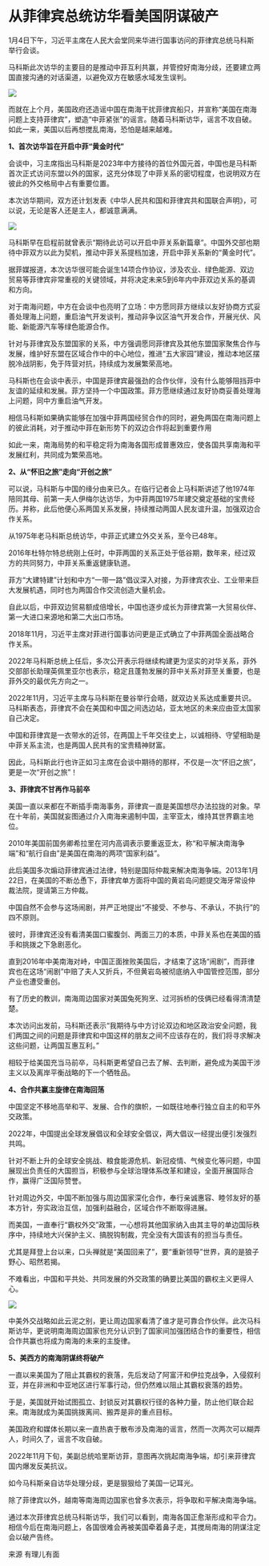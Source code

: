 # 从菲律宾总统访华看美国阴谋破产

1月4日下午，习近平主席在人民大会堂同来华进行国事访问的菲律宾总统马科斯举行会谈。

马科斯此次访华的主要目的是推动中菲互利共赢，并管控好南海分歧，还要建立两国直接沟通的对话渠道，以避免双方在敏感水域发生误判。

![](https://inews.gtimg.com/newsapp_bt/0/15594294436/1000)

而就在上个月，美国政府还造谣中国在南海干扰菲律宾船只，并宣称“美国在南海问题上支持菲律宾”，塑造“中菲紧张”的谣言。随着马科斯访华，谣言不攻自破。如此一来，美国以后再想搅乱南海，恐怕是越来越难。

**1、首次访华旨在开启中菲“黄金时代”**

会谈中，习主席指出马科斯是2023年中方接待的首位外国元首，中国也是马科斯首次正式访问东盟以外的国家，这充分体现了中菲关系的密切程度，也说明双方在彼此的外交格局中占有重要位置。

本次访华期间，双方还计划发表《中华人民共和国和菲律宾共和国联合声明》，可以说，无论是客人还是主人，都诚意满满。

![](https://inews.gtimg.com/newsapp_bt/0/15594294432/1000)

马科斯早在启程前就曾表示“期待此访可以开启中菲关系新篇章”。中国外交部也期待中菲双方以此为契机，推动中菲关系提档加速，开启中菲关系新的“黄金时代”。

据菲媒报道，本次访华很可能会诞生14项合作协议，涉及农业、绿色能源、双边贸易等菲律宾非常重视的关键领域，并将决定未来5到6年内中菲双边关系的基调和方向。

对于南海问题，中方在会谈中也亮明了立场：中方愿同菲方继续以友好协商方式妥善处理海上问题，重启油气开发谈判，推动非争议区油气开发合作，开展光伏、风能、新能源汽车等绿色能源合作。

针对与菲律宾及东盟国家的关系，中方强调愿同菲律宾及其他东盟国家聚焦合作与发展，维护好东盟在区域合作中的中心地位，推进“五大家园”建设，推动本地区摆脱冷战阴影，免于阵营对抗，持续成为发展繁荣高地。

马科斯也在会谈中表示，中国是菲律宾最强劲的合作伙伴，没有什么能够阻挡菲中友谊的延续和发展。菲方坚持一个中国政策。菲方愿继续通过友好协商妥善处理海上问题，同中方重启油气开发。

相信马科斯如果确实能够在加强中菲两国经贸合作的同时，避免两国在南海问题上的彼此消耗，对于推动中菲在新形势下的双边合作将起到重要作用

如此一来，南海局势的和平稳定将为南海各国形成普惠效应，使各国共享南海和平发展红利，共同成为繁荣高地。

**2、从“怀旧之旅”走向“开创之旅”**

可以说，马科斯与中国的缘分由来已久。在临行记者会上马科斯讲述了他1974年陪同其母、前第一夫人伊梅尔达访华，为中菲两国1975年建交奠定基础的宝贵经历。并称，此后他便心系两国关系发展，持续推动两国人民友谊升温，加强双边合作关系。

从1975年老马科斯总统访华，中菲正式建立外交关系，至今已48年。

2016年杜特尔特总统刚上任时，中菲两国的关系正处于低谷期，数年来，经过双方的共同努力，中菲关系重返健康轨道。

菲方“大建特建”计划和中方“一带一路”倡议深入对接，为菲律宾农业、工业带来巨大发展机遇，同时也为两国合作交流创造大量机会。

自此以后，中菲双边贸易额成倍增长，中国也逐步成长为菲律宾第一大贸易伙伴、第一大进口来源地和第二大出口市场。

2018年11月，习近平主席对菲进行国事访问更是正式确立了中菲两国全面战略合作关系。

2022年马科斯总统上任后，多次公开表示将继续构建更为坚实的对华关系，菲外交部部长助理英佩里亚尔也表示，稳定且蓬勃发展的菲中关系对菲至关重要，也是菲外交的最优先方向之一。

2022年11月，习近平主席与马科斯在曼谷举行会晤，就双边关系达成重要共识。马科斯表态，菲律宾不会在美国和中国之间选边站，亚太地区的未来应由亚太国家自己决定。

中国和菲律宾是一衣带水的近邻，在两国上千年交往史上，以诚相待、守望相助是中菲关系主流，也是两国人民共有的宝贵精神财富。

因此，马科斯此行也许正如习主席在会谈中期待的那样，不仅是一次“怀旧之旅”，更是一次“开创之旅”！

**3、菲律宾不甘再作马前卒**

美国一直以来都在不断插手南海事务，菲律宾一直是美国想尽办法拉拢的对象。早在十年前，美国就妄图通过介入南海来遏制中国，主宰亚太，维持其世界霸主地位。

2010年美国前国务卿希拉里在河内高调表示要重返亚太，称“和平解决南海争端”和“航行自由”是美国在南海的两项“国家利益”。

此后美国多次煽动菲律宾通过法律，特别是国际仲裁来解决南海争端。2013年1月22日，在美国的不断怂恿下，菲律宾单方面将中国的黄岩岛问题提交海牙常设仲裁法院，提请第三方仲裁。

中国自然不会参与这场闹剧，并严正地提出“不接受、不参与、不承认，不执行”的四不原则。

彼时，菲律宾还没有看清美国口蜜腹剑、两面三刀的本质，中菲关系也在美国的插手和挑拨之下急剧恶化。

直到2016年中美南海对峙，中国正面挫败美国后，才结束了这场“闹剧”，而菲律宾也在这场“闹剧”中赔了夫人又折兵，不但黄岩岛被彻底纳入中国管控范围，部分产业也遭受重创。

有了历史的教训，南海周边国家对美国兔死狗烹、过河拆桥的伎俩已经看得清清楚楚。

本次访问出发前，马科斯还表示“我期待与中方讨论双边和地区政治安全问题，我们两国之间的问题是菲律宾和中国这样的朋友之间不应该存在的，我们将寻求解决这些问题，让两国互惠互利。”

相较于给美国充当马前卒，马科斯更希望自己去了解、去判断，避免成为美国干涉主义以及离岸平衡战略的下一个牺牲品。

**4、合作共赢主旋律在南海回荡**

中国坚定不移地高举和平、发展、合作的旗帜，一如既往地奉行独立自主的和平外交政策。

2022年，中国提出全球发展倡议和全球安全倡议，两大倡议一经提出便引发强烈共鸣。

针对不断上升的全球安全挑战、粮食能源危机、新冠疫情、气候变化等问题，中国展现出负责任的大国担当，积极参与全球治理体系改革和建设，全面开展国际合作，赢得广泛国际赞誉。

针对周边外交，中国不断加强与周边国家深化合作，奉行亲诚惠容、睦邻友好的基本方针，夯实政治互信，加强利益融合，区域合作不断取得进展。

而美国，一直奉行“霸权外交”政策，一心想将其他国家纳入由其主导的单边国际秩序中，持续地大兴保护主义、搞脱钩制裁，完全没有大国该有的担当与责任。

尤其是拜登上台以来，口头禅就是“美国回来了”，要“重新领导”世界，真的是狼子野心、昭然若揭。

不难看出，中国和平共处、共同发展的外交政策的确要比美国的霸权主义更得人心。

![](https://inews.gtimg.com/newsapp_bt/0/15594294430/1000)

中美外交战略如此云泥之别，更让周边国家看清了谁才是可靠合作伙伴。此次马科斯访华，更说明南海周边国家也充分认识到了国家间加强团结合作的重要性，相信合作共赢也将成为南海的未来的主旋律。

**5、美西方的南海阴谋终将破产**

一直以来美国为了阻止其霸权的衰落，先后发动了阿富汗和伊拉克战争，入侵叙利亚，并在非洲和中亚地区进行军事行动，但仍然难以阻止其霸权衰落的趋势。

于是，美国就开始试图孤立、封锁反对其霸权行径的各种力量，防止他们联合起来。南海就成为美国挑拨离间、搬弄是非的重点目标。

美国政府和媒体长期以来一直热衷于散布涉及南海的谣言，然而一次两次可以糊弄人，时间久了，谣言不攻自破。

2022年11月下旬，美副总统哈里斯访菲，意图再次挑起南海争端，却引来菲律宾国内爆发反美抗议。

如今马科斯亲自访华处理分歧，更是狠狠给了美国一记耳光。

除了菲律宾以外，越南等南海周边国家也曾多次表示，将争取和平解决南海争端。

通过本次菲律宾总统马科斯访华，我们可以看到，南海各国正愈渐形成和平合力。相信今后在南海问题上，各国很难会再被美国牵着鼻子走，其搅局南海的阴谋注定会以破产告终。

来源 有理儿有面


